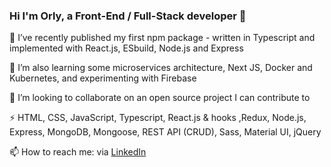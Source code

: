 ### Hi I'm Orly, a Front-End / Full-Stack developer 👋

 🔭 I’ve recently published my first npm package - written in Typescript and implemented with React.js, ESbuild, Node.js and Express
 
 🌱 I’m also learning some microservices architecture, Next JS, Docker and Kubernetes, and experimenting with Firebase
 
 👯 I’m looking to collaborate on an open source project I can contribute to
 
 ⚡ HTML, CSS, JavaScript, Typescript, React.js & hooks ,Redux, Node.js, Express, MongoDB, Mongoose, REST API (CRUD), Sass, Material UI, jQuery
 
 📫 How to reach me: via [LinkedIn](https://www.linkedin.com/in/orly-even)

